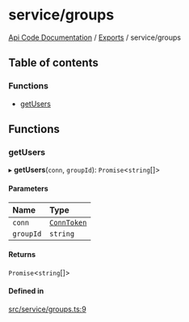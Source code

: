 # service/groups
 
[Api Code Documentation](../README.md) / [Exports](../modules.md) / service/groups

## Table of contents

### Functions

- [getUsers](service_groups.md#getusers)

## Functions

### getUsers

▸ **getUsers**(`conn`, `groupId`): `Promise`<`string`[]\>

#### Parameters

| Name | Type |
| :------ | :------ |
| `conn` | [`ConnToken`](service_conn.md#conntoken) |
| `groupId` | `string` |

#### Returns

`Promise`<`string`[]\>

#### Defined in

[src/service/groups.ts:9](https://github.com/openkfw/TruBudget/blob/aca360d/api/src/service/groups.ts#L9)

